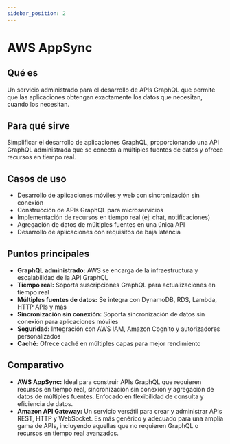 ```yaml
---
sidebar_position: 2
---
```


# AWS AppSync

## Qué es
Un servicio administrado para el desarrollo de APIs GraphQL que permite que las aplicaciones obtengan exactamente los datos que necesitan, cuando los necesitan.

## Para qué sirve
Simplificar el desarrollo de aplicaciones GraphQL, proporcionando una API GraphQL administrada que se conecta a múltiples fuentes de datos y ofrece recursos en tiempo real.

## Casos de uso
- Desarrollo de aplicaciones móviles y web con sincronización sin conexión
- Construcción de APIs GraphQL para microservicios
- Implementación de recursos en tiempo real (ej: chat, notificaciones)
- Agregación de datos de múltiples fuentes en una única API
- Desarrollo de aplicaciones con requisitos de baja latencia

## Puntos principales
- **GraphQL administrado:** AWS se encarga de la infraestructura y escalabilidad de la API GraphQL
- **Tiempo real:** Soporta suscripciones GraphQL para actualizaciones en tiempo real
- **Múltiples fuentes de datos:** Se integra con DynamoDB, RDS, Lambda, HTTP APIs y más
- **Sincronización sin conexión:** Soporta sincronización de datos sin conexión para aplicaciones móviles
- **Seguridad:** Integración con AWS IAM, Amazon Cognito y autorizadores personalizados
- **Caché:** Ofrece caché en múltiples capas para mejor rendimiento

## Comparativo
- **AWS AppSync:** Ideal para construir APIs GraphQL que requieren recursos en tiempo real, sincronización sin conexión y agregación de datos de múltiples fuentes. Enfocado en flexibilidad de consulta y eficiencia de datos.
- **Amazon API Gateway:** Un servicio versátil para crear y administrar APIs REST, HTTP y WebSocket. Es más genérico y adecuado para una amplia gama de APIs, incluyendo aquellas que no requieren GraphQL o recursos en tiempo real avanzados. 
